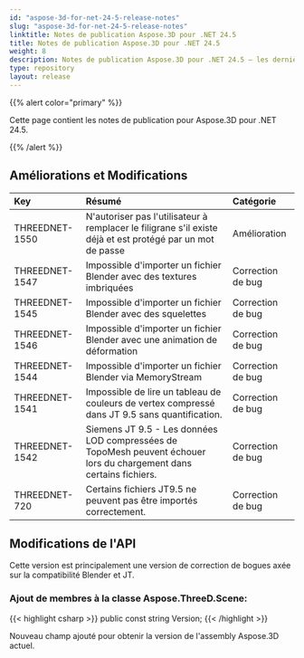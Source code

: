 ```yaml
---
id: "aspose-3d-for-net-24-5-release-notes"
slug: "aspose-3d-for-net-24-5-release-notes"
linktitle: Notes de publication Aspose.3D pour .NET 24.5
title: Notes de publication Aspose.3D pour .NET 24.5
weight: 8
description: Notes de publication Aspose.3D pour .NET 24.5 – les dernières mises à jour et corrections.
type: repository
layout: release
---
```


{{% alert color="primary" %}}

Cette page contient les notes de publication pour Aspose.3D pour .NET 24.5.

{{% /alert %}}
## **Améliorations et Modifications**

|**Key**|**Résumé**|**Catégorie**|
| :- | :- | :- |
| THREEDNET-1550 | N'autoriser pas l'utilisateur à remplacer le filigrane s'il existe déjà et est protégé par un mot de passe | Amélioration |
| THREEDNET-1547 | Impossible d'importer un fichier Blender avec des textures imbriquées | Correction de bug |
| THREEDNET-1545 | Impossible d'importer un fichier Blender avec des squelettes | Correction de bug |
| THREEDNET-1546 | Impossible d'importer un fichier Blender avec une animation de déformation | Correction de bug |
| THREEDNET-1544 | Impossible d'importer un fichier Blender via MemoryStream | Correction de bug |
| THREEDNET-1541 | Impossible de lire un tableau de couleurs de vertex compressé dans JT 9.5 sans quantification. | Correction de bug |
| THREEDNET-1542 | Siemens JT 9.5 - Les données LOD compressées de TopoMesh peuvent échouer lors du chargement dans certains fichiers. | Correction de bug |
| THREEDNET-720  | Certains fichiers JT9.5 ne peuvent pas être importés correctement. | Correction de bug |

## Modifications de l'API ##

Cette version est principalement une version de correction de bogues axée sur la compatibilité Blender et JT.

### Ajout de membres à la classe **Aspose.ThreeD.Scene**:

{{< highlight csharp >}}
        public const string Version;
{{< /highlight >}}

Nouveau champ ajouté pour obtenir la version de l'assembly Aspose.3D actuel.